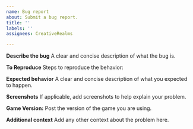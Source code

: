 ```yaml
---
name: Bug report
about: Submit a bug report.
title: ''
labels: ''
assignees: CreativeRealms

---
```


**Describe the bug**
A clear and concise description of what the bug is.

**To Reproduce**
Steps to reproduce the behavior:

**Expected behavior**
A clear and concise description of what you expected to happen.

**Screenshots**
If applicable, add screenshots to help explain your problem.

**Game Version:**
Post the version of the game you are using.

**Additional context**
Add any other context about the problem here.
